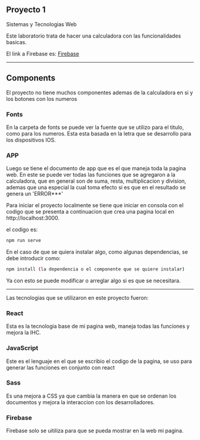 ## Proyecto 1

Sistemas y Tecnologias Web

Este laboratorio trata de hacer una calculadora con las funcionalidades basicas.

El link a Firebase es: [Firebase](https://lab9sytw.web.app)

--------------------------------------------

## Components
El proyecto no tiene muchos componentes ademas de la calculadora en si y los botones con los numeros

### Fonts
En la carpeta de fonts se puede ver la fuente que se utilizo para el titulo, como para los numeros. Esta esta basada en la letra que se desarrollo para los dispositivos IOS.

### APP
Luego se tiene el documento de app que es el que maneja toda la pagina web.
En este se puede ver todas las funciones que se agregaron a la calculadora, que en general son de suma, resta, multiplicacion y division, ademas que una especial la cual toma efecto si es que en el resultado se genera un 'ERROR***'

Para iniciar el proyecto localmente se tiene que iniciar en consola con el codigo que se presenta a continuacion que crea una pagina local en http://localhost:3000.

el codigo es:
```bash
npm run serve
```
En el caso de que se quiera instalar algo, como algunas dependencias, se debe introducir como:

```bash
npm install (la dependencia o el componente que se quiere instalar)
```
Ya con esto se puede modificar o arreglar algo si es que se necesitara.

---------------------------------------------------------------------------------------------------------------------------------------------------
Las tecnologias que se utilizaron en este proyecto fueron:

### React
Esta es la tecnologia base de mi pagina web, maneja todas las funciones y mejora la IHC.
### JavaScript
Este es el lenguaje en el que se escribio el codigo de la pagina, se uso para generar las funciones en conjunto con react
### Sass
Es una mejora a CSS ya que cambia la manera en que se ordenan los documentos y mejora la interaccion con los desarrolladores.
### Firebase
Firebase solo se uitiliza para que se pueda mostrar en la web mi pagina.
